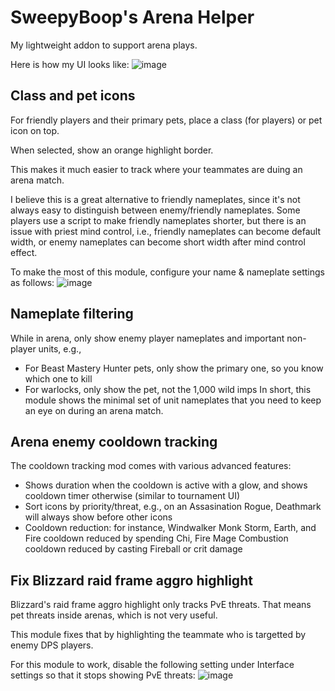 # SweepyBoop's Arena Helper
My lightweight addon to support arena plays.

Here is how my UI looks like:
![image](https://user-images.githubusercontent.com/78008331/212603812-af58c455-962c-45d2-8dc4-2c82cab7cd53.png)

## Class and pet icons
For friendly players and their primary pets, place a class (for players) or pet icon on top.

When selected, show an orange highlight border.

This makes it much easier to track where your teammates are duing an arena match.

I believe this is a great alternative to friendly nameplates, since it's not always easy to distinguish between enemy/friendly nameplates. Some players use a script to make friendly nameplates shorter, but there is an issue with priest mind control, i.e., friendly nameplates can become default width, or enemy nameplates can become short width after mind control effect.

To make the most of this module, configure your name & nameplate settings as follows:
![image](https://user-images.githubusercontent.com/78008331/218266525-205733cd-661b-4f48-a000-a2798c22a1c7.png)

## Nameplate filtering
While in arena, only show enemy player nameplates and important non-player units, e.g.,
- For Beast Mastery Hunter pets, only show the primary one, so you know which one to kill
- For warlocks, only show the pet, not the 1,000 wild imps
In short, this module shows the minimal set of unit nameplates that you need to keep an eye on during an arena match.

## Arena enemy cooldown tracking
The cooldown tracking mod comes with various advanced features:
- Shows duration when the cooldown is active with a glow, and shows cooldown timer otherwise (similar to tournament UI)
- Sort icons by priority/threat, e.g., on an Assasination Rogue, Deathmark will always show before other icons
- Cooldown reduction: for instance, Windwalker Monk Storm, Earth, and Fire cooldown reduced by spending Chi, Fire Mage Combustion cooldown reduced by casting Fireball or crit damage

## Fix Blizzard raid frame aggro highlight
Blizzard's raid frame aggro highlight only tracks PvE threats. That means pet threats inside arenas, which is not very useful.

This module fixes that by highlighting the teammate who is targetted by enemy DPS players.

For this module to work, disable the following setting under Interface settings so that it stops showing PvE threats:
![image](https://user-images.githubusercontent.com/78008331/216872796-737ec8a0-336b-4721-a122-bb9daaf70583.png)

